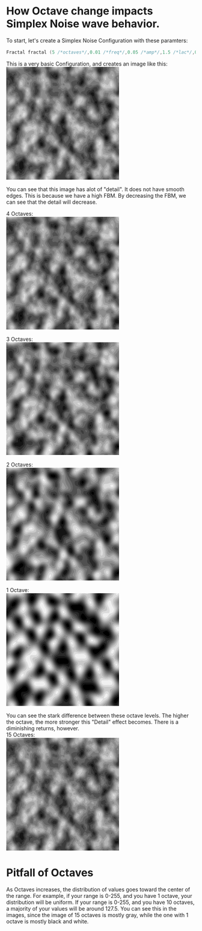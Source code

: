 # How Octave change impacts Simplex Noise wave behavior. 

To start, let's create a Simplex Noise Configuration with these paramters:

```cpp
Fractal fractal (5 /*octaves*/,0.01 /*freq*/,0.05 /*amp*/,1.5 /*lac*/,0.5 /*pers*/,255.0 /*max*/,0.0 /*min*/);
```

This is a very basic Configuration, and creates an image like this:\
<img src="https://github.com/RylanYancey/DomainWarpingBehavior/blob/main/images/Screenshot_20220627_132919.png" width="300" height="300">

You can see that this image has alot of "detail". It does not have smooth edges. This is because we have a high FBM. By decreasing the FBM, we can see that the detail will decrease. 

4 Octaves:\
<img src="https://github.com/RylanYancey/DomainWarpingBehavior/blob/main/images/octaves4.png" width="300" height="300">

3 Octaves:\
<img src="https://github.com/RylanYancey/DomainWarpingBehavior/blob/main/images/octave3.png" width="300" height="300">

2 Octaves:\
<img src="https://github.com/RylanYancey/DomainWarpingBehavior/blob/main/images/octave2.png" width="300" height="300">

1 Octave:\
<img src="https://github.com/RylanYancey/DomainWarpingBehavior/blob/main/images/octave1.png" width="300" height="300">

You can see the stark difference between these octave levels. The higher the octave, the more stronger this "Detail" effect becomes. There is a diminishing returns, however.\
15 Octaves:\
<img src="https://github.com/RylanYancey/DomainWarpingBehavior/blob/main/images/15octaves.png" width="300" height="300">

# Pitfall of Octaves

As Octaves increases, the distribution of values goes toward the center of the range. For example, if your range is 0-255, and you have 1 octave, your distribution will be uniform. If your range is 0-255, and you have 10 octaves, a majority of your values will be around 127.5. You can see this in the images, since the image of 15 octaves is mostly gray, while the one with 1 octave is mostly black and white. 
